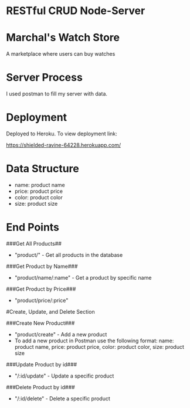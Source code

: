 # RESTful CRUD Node-Server

# Marchal's Watch Store
A marketplace where users can buy watches

# Server Process
I used postman to fill my server with data.

# Deployment 
Deployed to Heroku. To view deployment link:

https://shielded-ravine-64228.herokuapp.com/

# Data Structure
* name: product name
* price: product price
* color: product color
* size: product size

# End Points

###Get All Products##
* "product/" - Get all products in the database

###Get Product by Name###
* "product/name/:name" - Get a product by specific name

###Get Product by Price###
* "product/price/:price"

#Create, Update, and Delete Section

###Create New Product###
* "product/create" - Add a new product
* To add a new product in Postman use the following format:
name: product name,
price: product price,
color: product color,
size: product size

###Update Product by id###
* "/:id/update" - Update a specific product

###Delete Product by id###
* "/:id/delete" - Delete a specific product